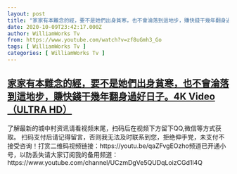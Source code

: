 ```yaml
---
layout: post
title: "家家有本難念的經，要不是她們出身貧寒，也不會淪落到這地步，賺快錢干幾年翻身過好日子。4K Video （ULTRA HD）"
date: 2020-10-09T23:42:17.000Z
author: WilliamWorks Tv
from: https://www.youtube.com/watch?v=zf8uGmh3_Go
tags: [ WilliamWorks Tv ]
categories: [ WilliamWorks Tv ]
---
```

<!--1602286937000-->
[家家有本難念的經，要不是她們出身貧寒，也不會淪落到這地步，賺快錢干幾年翻身過好日子。4K Video （ULTRA HD）](https://www.youtube.com/watch?v=zf8uGmh3_Go)
------

<div>
了解最新的城中村资讯请看视频末尾，扫码后在视频下方留下QQ,微信等方式获取。 扫码支付后请记得留言，否则我无法及时联系到您，拒绝伸手党，未支付不接受咨询！打赏二维码视频链接：https://youtu.be/qaZFvgEOzho频道已开通小号，以防丢失请大家订阅我的备用频道：https://www.youtube.com/channel/UCzmDgVe5QUDqLoizCGd1l4Q
</div>
